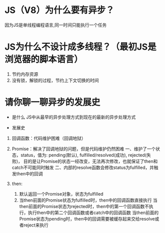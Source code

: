 # JS（V8）为什么要有异步？
因为JS是单线程编程语言,同一时间只能执行一个任务

# JS为什么不设计成多线程？（最初JS是浏览器的脚本语言）
1. 节约内存资源
2. 没有锁，解锁的过程，节约上下文切换的时间

# 请你聊一聊异步的发展史
- 是什么
    JS中从最早的异步处理方式到现在的最新的异步处理方式

- 发展史
1. 回调函数：代码维护困难（回调地狱）
2. Promise：解决了回调地狱的问题，但是代码维护仍然困难
    一、维护了一个状态，status，值为: pending(默认), fulfilled/resolved(成功), rejected(失败)，
    目的是让Promise的状态一经改变，无法再次修改，也就保证了then和catch不可能同时触发
    二、内部的resolve函数会修改status为fulfilled，并触发then中的回调

3. then:
    1. 默认返回一个Promise对象，状态为fulfilled
    2. 当then前面的Promise状态为fulfilled时，then中的回调函数直接执行
        当then前面的Promise状态为rejected时，then中的第一个回调函数不执行，执行then中的第二个回调函数或者catch中的回调函数
        当then前面的Promise状态为pending时，then中的回调需要被缓存起来交给resolve或者reject来执行


